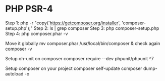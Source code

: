 # PHP PSR-4
Step 1: php -r "copy('https://getcomposer.org/installer', 'composer-setup.php');"
Step 2: ls | grep composer
Step 3: php composer-setup.php
Step 4: php composer.phar -v

Move it globally 
mv composer.phar /usr/local/bin/composer & check again
composer -v

Setup oh-unit on composer
composer require --dev phpunit/phpunit ^7


Setup composer on your project
composer self-update
composer dump-autoload -o
